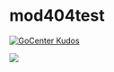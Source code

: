 # mod404test

[![GoCenter Kudos](https://gocenter-feat.jfrog.team/api/ui/badge/github.com%2Fjfrog-solutiontest%2Fmod404test)](https://gocenter-feat.jfrog.team/github.com/jfrog-solutiontest/mod404test)

<a href="https://gocenter-feat.jfrog.team/github.com/jfrog-solutiontest/mod404test"><img src="https://gocenter-feat.jfrog.team/api/ui/badge/github.com%2Fjfrog-solutiontest%2Fmod404test"/></a>
